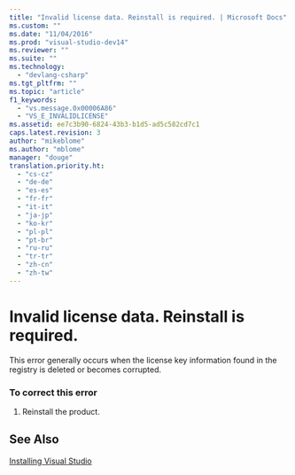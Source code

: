 ```yaml
---
title: "Invalid license data. Reinstall is required. | Microsoft Docs"
ms.custom: ""
ms.date: "11/04/2016"
ms.prod: "visual-studio-dev14"
ms.reviewer: ""
ms.suite: ""
ms.technology: 
  - "devlang-csharp"
ms.tgt_pltfrm: ""
ms.topic: "article"
f1_keywords: 
  - "vs.message.0x00006A86"
  - "VS_E_INVALIDLICENSE"
ms.assetid: ee7c3b90-6824-43b3-b1d5-ad5c582cd7c1
caps.latest.revision: 3
author: "mikeblome"
ms.author: "mblome"
manager: "douge"
translation.priority.ht: 
  - "cs-cz"
  - "de-de"
  - "es-es"
  - "fr-fr"
  - "it-it"
  - "ja-jp"
  - "ko-kr"
  - "pl-pl"
  - "pt-br"
  - "ru-ru"
  - "tr-tr"
  - "zh-cn"
  - "zh-tw"
---
```

# Invalid license data. Reinstall is required.
This error generally occurs when the license key information found in the registry is deleted or becomes corrupted.  
  
### To correct this error  
  
1.  Reinstall the product.  
  
## See Also  
 [Installing Visual Studio](http://msdn.microsoft.com/en-us/6f9e6098-53c5-4edd-a25c-c1901715a503)